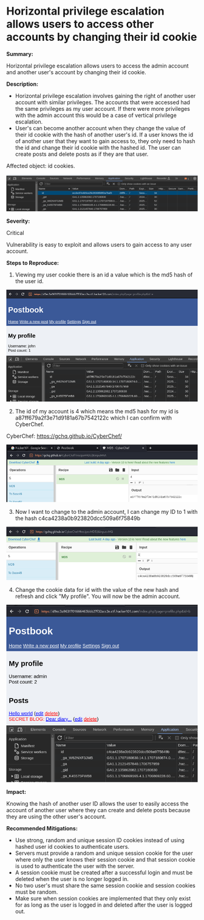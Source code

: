 # Horizontal privilege escalation allows users to access other accounts by changing their id cookie

**Summary:**

Horizontal privilege escalation allows users to access the admin account and another user's account by changing their id cookie.

**Description:**

- Horizontal privilege escalation involves gaining the right of another user account with similar privileges. The accounts that were accessed had the same privileges as my user account. If there were more privileges with the admin account this would be a case of vertical privilege escalation.
- User's can become another account when they change the value of their id cookie with the hash of another user's id. If a user knows the id of another user that they want to gain access to, they only need to hash the id and change their id cookie with the hashed id. The user can create posts and delete posts as if they are that user.

Affected object: id cookies. 

![Alt text](image-4.png)

**Severity:**

Critical

Vulnerability is easy to exploit and allows users to gain access to any user account.

**Steps to Reproduce:**

1. Viewing my user cookie there is an id a value which is the md5 hash of the user id. 

![Alt text](image.png)

2. The id of my account is 4 which means the md5 hash for my id is a87ff679a2f3e71d9181a67b7542122c which I can confirm with CyberChef.

CyberChef: https://gchq.github.io/CyberChef/

![Alt text](image-1.png)

3. Now I want to change to the admin account, I can change my ID to 1 with the hash c4ca4238a0b923820dcc509a6f75849b

![Alt text](image-2.png)

4. Change the cookie data for id with the value of the new hash and refresh and click "My profile". You will now be the admin account.

![Alt text](image-3.png)

**Impact:**

Knowing the hash of another user ID allows the user to easily access the account of another user where they can create and delete posts because they are using the other user's account.

**Recommended Mitigations:**

- Use strong, random and unique session ID cookies instead of using hashed user id cookies to authenticate users. 
- Servers must provide a random and unique session cookie for the user where only the user knows their session cookie and that session cookie is used to authenticate the user with the server. 
- A session cookie must be created after a successful login and must be deleted when the user is no longer logged in. 
- No two user's must share the same session cookie and session cookies must be random.
- Make sure when session cookies are implemented that they only exist for as long as the user is logged in and deleted after the user is logged out.
